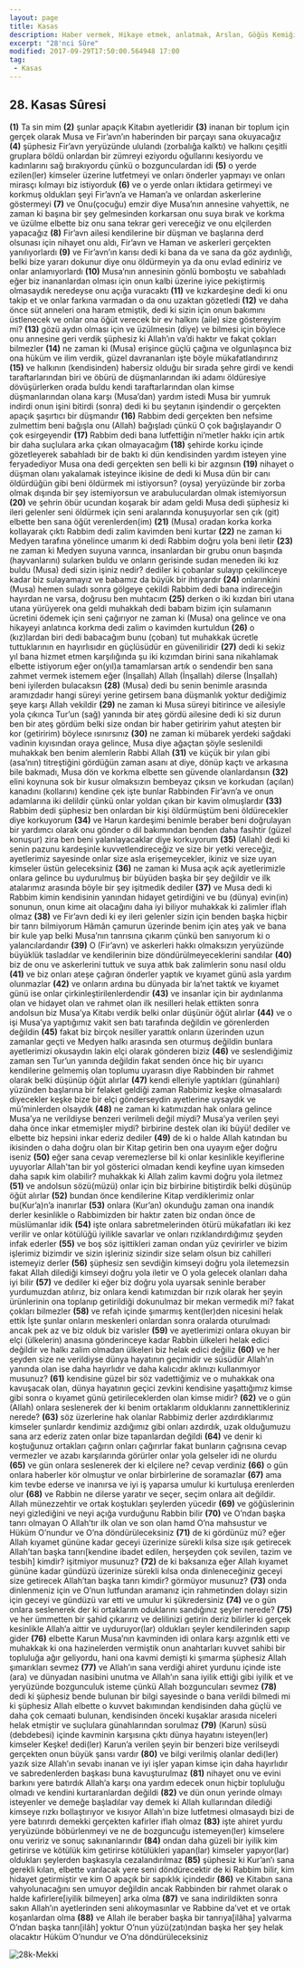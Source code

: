 ```yaml
---
layout: page
title: Kasas
description: Haber vermek, Hikaye etmek, anlatmak, Arslan, Göğüs Kemiği, Göğüs ortası.
excerpt: "28'nci Sûre"
modified: 2017-09-29T17:50:00.564948 17:00
tag: 
 - Kasas
---
```


## 28. Kasas Sûresi

**(1)** Ta sin mim
**(2)** şunlar apaçık Kitabın ayetleridir
**(3)** inanan bir toplum için gerçek olarak Musa ve Fir’avn’ın haberinden bir parçayı sana okuyacağız
**(4)** şüphesiz Fir’avn yeryüzünde ululandı (zorbalığa kalktı) ve halkını çeşitli gruplara böldü onlardan bir zümreyi eziyordu oğullarını kesiyordu ve kadınlarını sağ bırakıyordu çünkü o bozgunculardan idi
**(5)** o yerde ezilen(ler) kimseler üzerine lutfetmeyi ve onları önderler yapmayı ve onları mirasçı kılmayı biz istiyorduk 
**(6)** ve o yerde onları iktidara getirmeyi ve korkmuş oldukları şeyi Fir’avn’a ve Haman’a ve onlardan askerlerine göstermeyi 
**(7)** ve Onu(çocuğu) emzir diye Musa’nın annesine vahyettik, ne zaman ki başına bir şey gelmesinden korkarsan onu suya bırak ve korkma ve üzülme elbette biz onu sana tekrar geri vereceğiz ve onu elçilerden yapacağız 
**(8)** Fir’avn ailesi kendilerine bir düşman ve başlarına derd olsunası için nihayet onu aldı, Fir’avn ve Haman ve askerleri gerçekten yanılıyorlardı
**(9)** ve Fir’avn’ın karısı dedi ki bana da ve sana da göz aydınlığı, belki bize yararı dokunur diye onu öldürmeyin ya da onu evlad ediniriz ve onlar anlamıyorlardı
**(10)** Musa’nın annesinin gönlü bomboştu ve sabahladı eğer biz inananlardan olması için onun kalbi üzerine iyice pekiştirmiş olmasaydık neredeyse onu açığa vuracaktı 
**(11)** ve kızkardeşine dedi ki onu takip et ve onlar farkına varmadan o da onu uzaktan gözetledi
**(12)** ve daha önce süt anneleri ona haram etmiştik, dedi ki sizin için onun bakımını üstlenecek ve onlar ona öğüt verecek bir ev halkını (aile) size göstereyim mi?
**(13)** gözü aydın olması için ve üzülmesin (diye) ve bilmesi için böylece onu annesine geri verdik şüphesiz ki Allah’ın va’di haktır ve fakat çokları bilmezler
**(14)** ne zaman ki (Musa) erişince güçlü çağına ve olgunlaşınca biz ona hüküm ve ilim verdik, güzel davrananları işte böyle mükafatlandırırız 
**(15)** ve halkının (kendisinden) habersiz olduğu bir sırada şehre girdi ve kendi taraftarlarından biri ve öbürü de düşmanlarından iki adamı öldüresiye dövüşürlerken orada buldu kendi taraftarlarından olan kimse düşmanlarından olana karşı (Musa’dan) yardım istedi Musa bir yumruk indirdi onun işini bitirdi (sonra) dedi ki bu şeytanın işindendir o gerçekten apaçık şaşırtıcı bir düşmandır
**(16)** Rabbim dedi gerçekten ben nefsime zulmettim beni bağışla onu (Allah) bağışladı çünkü O çok bağışlayandır O çok esirgeyendir
**(17)** Rabbim dedi bana lutfettiğin ni’metler hakkı için artık bir daha suçlulara arka çıkan olmayacağım
**(18)** şehirde korku içinde gözetleyerek sabahladı bir de baktı ki dün kendisinden yardım isteyen yine feryadediyor Musa ona dedi gerçekten sen belli ki bir azgınsın 
**(19)** nihayet o düşman olanı yakalamak isteyince ikisine de dedi ki Musa dün bir canı öldürdüğün gibi beni öldürmek mi istiyorsun? (oysa) yeryüzünde bir zorba olmak dışında bir şey istemiyorsun ve arabuluculardan olmak istemiyorsun
**(20)** ve şehrin öbür ucundan koşarak bir adam geldi Musa dedi şüphesiz ki ileri gelenler seni öldürmek için seni aralarında konuşuyorlar sen çık (git) elbette ben sana öğüt verenlerden(im)
**(21)** (Musa) oradan korka korka kollayarak çıktı Rabbim dedi zalim kavimden beni kurtar 
**(22)** ne zaman ki Medyen tarafına yönelince umarım ki dedi Rabbim doğru yola beni iletir
**(23)** ne zaman ki Medyen suyuna varınca, insanlardan bir grubu onun başında (hayvanlarını) sularken buldu ve onların gerisinde sudan meneden iki kız buldu (Musa) dedi sizin işiniz nedir? dediler ki çobanlar sulayıp çekilinceye kadar biz sulayamayız ve babamız da büyük bir ihtiyardır 
**(24)** onlarınkini (Musa) hemen suladı sonra gölgeye çekildi Rabbim dedi bana indireceğin hayırdan ne varsa, doğrusu ben muhtacım
**(25)** derken o iki kızdan biri utana utana yürüyerek ona geldi muhakkah dedi babam bizim için sulamanın ücretini ödemek için seni çağırıyor ne zaman ki (Musa) ona gelince ve ona hikayeyi anlatınca korkma dedi zalim o kavimden kurtuldun
**(26)** o (kız)lardan biri dedi babacağım bunu (çoban) tut muhakkak ücretle tuttuklarının en hayırlısıdır en güçlüsüdür en güveniliridir
**(27)** dedi ki sekiz yıl bana hizmet etmen karşılığında şu iki kızımdan birini sana nikahlamak elbette istiyorum eğer on(yıl)a tamamlarsan artık o sendendir ben sana zahmet vermek istemem eğer (İnşallah) Allah (İnşallah) dilerse (İnşallah) beni iyilerden bulacaksın
**(28)** (Musa) dedi bu senin benimle arasında aramızdadır hangi süreyi yerine getirsem bana düşmanlık yoktur dediğimiz şeye karşı Allah vekildir
**(29)** ne zaman ki Musa süreyi bitirince ve ailesiyle yola çıkınca Tur’un (sağ) yanında bir ateş gördü ailesine dedi ki siz durun ben bir ateş gördüm belki size ondan bir haber getiririm yahut ateşten bir kor (getiririm) böylece ısınırsınız
**(30)** ne zaman ki mübarek yerdeki sağdaki vadinin kıyısından oraya gelince, Musa diye ağaçtan şöyle seslenildi muhakkak ben benim alemlerin Rabbi Allah
**(31)** ve küçük bir yılan gibi (asa’nın) titreştiğini gördüğün zaman asanı at diye, dönüp kaçtı ve arkasına bile bakmadı, Musa dön ve korkma elbette sen güvende olanlardansın
**(32)** elini koynuna sok bir kusur olmaksızın bembeyaz çıksın ve korkudan (açılan) kanadını (kollarını) kendine çek işte bunlar Rabbinden Fir’avn’a ve onun adamlarına iki delildir çünkü onlar yoldan çıkan bir kavim olmuşlardır
**(33)** Rabbim dedi şüphesiz ben onlardan bir kişi öldürmüştüm beni öldürecekler diye korkuyorum 
**(34)** ve Harun kardeşimi benimle beraber beni doğrulayan bir yardımcı olarak onu gönder o dil bakımından benden daha fasihtir (güzel konuşur) zira ben beni yalanlayacaklar diye korkuyorum
**(35)** (Allah) dedi ki senin pazunu kardeşinle kuvvetlendireceğiz ve size bir yetki vereceğiz, ayetlerimiz sayesinde onlar size asla erişemeycekler, ikiniz ve size uyan kimseler üstün geleceksiniz
**(36)** ne zaman ki Musa açık açık ayetlerimizle onlara gelince bu uydurulmuş bir büyüden başka bir şey değildir ve ilk atalarımız arasında böyle bir şey işitmedik dediler 
**(37)** ve Musa dedi ki Rabbim kimin kendisinin yanından hidayet getirdiğini ve bu (dünya) evin(in) sonunun, onun kime ait olacağını  daha iyi biliyor muhakkak ki zalimler iflah olmaz
**(38)** ve Fir’avn dedi ki ey ileri gelenler sizin için benden başka hiçbir bir tanrı bilmiyorum Hâmân çamurun üzerinde benim için ateş yak ve bana bir kule yap belki Musa’nın tanrısına çıkarım çünkü ben sanıyorum ki o yalancılardandır
**(39)** O (Fir’avn) ve askerleri hakkı olmaksızın yeryüzünde büyüklük tasladılar ve kendilerinin bize döndürülmeyeceklerini sandılar 
**(40)** biz de onu ve askerlerini tuttuk ve suya attık bak zalimlerin sonu nasıl oldu 
**(41)** ve biz onları ateşe çağıran önderler yaptık ve kıyamet günü asla yardım olunmazlar
**(42)** ve onların ardına bu dünyada bir la’net taktık ve kıyamet günü ise onlar çirkinleştirilenlerdendir
**(43)** ve insanlar için bir aydınlanma olan ve hidayet olan ve rahmet olan ilk nesilleri helak ettikten sonra andolsun biz Musa’ya Kitabı verdik belki onlar düşünür öğüt alırlar
**(44)** ve o işi Musa’ya yaptığımız vakit sen batı tarafında değildin ve görenlerden değildin
**(45)** fakat biz birçok nesiller yarattık onların üzerinden uzun zamanlar geçti ve Medyen halkı arasında sen oturmuş değildin bunlara ayetlerimizi okusaydın lakin elçi olarak gönderen biziz
**(46)** ve seslendiğimiz zaman sen Tur’un yanında değildin fakat senden önce hiç bir uyarıcı kendilerine gelmemiş olan toplumu uyarasın diye Rabbinden bir rahmet olarak belki düşünüp öğüt alırlar
**(47)** kendi elleriyle yaptıkları (günahları) yüzünden başlarına bir felaket geldiği zaman Rabbimiz keşke olmasalardı diyecekler keşke bize bir elçi gönderseydin ayetlerine uysaydık ve mü’minlerden olsaydık
**(48)** ne zaman ki katımızdan hak onlara gelince Musa’ya ne verildiyse benzeri verilmeli değil miydi? Musa’ya verilen şeyi daha önce inkar etmemişler miydi? birbirine destek olan iki büyü! dediler ve elbette biz hepsini inkar ederiz dediler 
**(49)** de ki o halde Allah katından bu ikisinden o daha doğru olan bir Kitap getirin ben ona uyayım eğer doğru iseniz
**(50)** eğer sana cevap veremezlerse bil ki onlar kesinlikle keyiflerine uyuyorlar Allah'tan bir yol gösterici olmadan kendi keyfine uyan kimseden daha sapık kim olabilir? muhakkak ki Allah zalim kavmi doğru yola iletmez 
**(51)** ve andolsun sözü(müzü) onlar için biz birbirine bitiştirdik belki düşünüp öğüt alırlar
**(52)** bundan önce kendilerine Kitap verdiklerimiz onlar bu(Kur’a)n’a inanırlar 
**(53)** onlara (Kur’an) okunduğu zaman ona inandık derler kesinlikle o Rabbimizden bir haktır zaten biz ondan önce de müslümanlar idik
**(54)** işte onlara sabretmelerinden ötürü mükafatları iki kez verilir ve onlar kötülüğü iyilikle savarlar ve onları rızıklandırdığımız şeyden infak ederler
**(55)** ve boş söz işittikleri zaman ondan yüz çevirirler ve bizim işlerimiz bizimdir ve sizin işleriniz sizindir size selam olsun biz cahilleri istemeyiz derler
**(56)** şüphesiz sen sevdiğin kimseyi doğru yola iletemezsin fakat Allah dilediği kimseyi doğru yola iletir ve O yola gelecek olanları daha iyi bilir
**(57)** ve dediler ki eğer biz doğru yola uyarsak seninle beraber yurdumuzdan atılırız, biz onlara kendi katımızdan bir rızık olarak her şeyin ürünlerinin ona toplanıp getirildiği dokunulmaz bir mekan vermedik mi? fakat çokları bilmezler
**(58)** ve refah içinde şımarmış kent(ler)den nicesini helak ettik İşte şunlar onların meskenleri onlardan sonra oralarda oturulmadı ancak pek az ve biz olduk biz varisler
**(59)** ve ayetlerimizi onlara okuyan bir elçi (ülkelerin) anasına gönderinceye kadar Rabbin ülkeleri helak edici değildir ve halkı zalim olmadan ülkeleri biz helak edici değiliz 
**(60)** ve her şeyden size ne verildiyse dünya hayatının geçimidir ve süsüdür Allah’ın yanında olan ise daha hayırlıdır ve daha kalıcıdır aklınızı kullanmıyor musunuz?
**(61)** kendisine güzel bir söz vadettiğimiz ve o muhakkak ona kavuşacak olan, dünya hayatının geçici zevkini kendisine yaşattığımız kimse gibi sonra o kıyamet günü getirileceklerden olan kimse midir? 
**(62)** ve o gün (Allah) onlara seslenerek der ki benim ortaklarım olduklarını zannettikleriniz nerede?
**(63)** söz üzerlerine hak olanlar Rabbimiz derler azdırdıklarımız kimseler şunlardır kendimiz azdığımız gibi onları azdırdık, uzak olduğumuzu sana arz ederiz zaten onlar bize tapanlardan değildi 
**(64)** ve denir ki koştuğunuz ortakları çağırın onları çağırırlar fakat bunların çağrısına cevap vermezler ve azabı karşılarında görürler onlar yola gelseler idi ne olurdu
**(65)** ve gün onlara seslenerek der ki elçilere ne? cevap verdiniz 
**(66)** o gün onlara haberler kör olmuştur ve onlar birbirlerine de soramazlar
**(67)** ama kim tevbe ederse ve inanırsa ve iyi iş yaparsa umulur ki kurtuluşa erenlerden olur
**(68)** ve Rabbin ne dilerse yaratır ve seçer, seçim onlara ait değildir. Allah münezzehtir ve ortak koştukları şeylerden yücedir 
**(69)** ve göğüslerinin neyi gizlediğini ve neyi açığa vurduğunu Rabbin bilir
**(70)** ve O’ndan başka tanrı olmayan O Allah’tır ilk olan ve son olan hamd O’na mahsustur ve Hüküm O’nundur ve O’na döndürüleceksiniz
**(71)** de ki gördünüz mü? eğer Allah kıyamet gününe kadar geceyi üzerinize sürekli kılsa size ışık getirecek Allah’tan başka tanrı[kendine ibadet edilen, herşeyden çok sevilen, tazim ve tesbih] kimdir? işitmiyor musunuz?
**(72)** de ki baksanıza eğer Allah kıyamet gününe kadar gündüzü üzerinize sürekli kılsa onda dinleneceğiniz geceyi size getirecek Allah’tan başka tanrı kimdir? görmüyor musunuz?
**(73)** onda dinlenmeniz için ve O’nun lutfundan aramanız için rahmetinden dolayı sizin için geceyi ve gündüzü var etti ve umulur ki şükredersiniz
**(74)** ve o gün onlara seslenerek der ki ortaklarım oduklarını sandığınız şeyler nerede? 
**(75)** ve her ümmetten bir şahid çıkarırız ve delilinizi getirin deriz bilirler ki gerçek kesinlikle Allah’a aittir ve uyduruyor(lar) oldukları şeyler kendilerinden sapıp gider
**(76)** elbette Karun Musa’nın kavminden idi onlara karşı azgınlık etti ve muhakkak ki ona hazinelerden vermiştik onun anahtarları kuvvet sahibi bir topluluğa ağır geliyordu, hani ona kavmi demişti ki şımarma şüphesiz Allah şımarıkları sevmez 
**(77)** ve Allah’ın sana verdiği ahiret yurdunu içinde iste (ara) ve dünyadan nasibini unutma ve Allah’ın sana iyilik ettiği gibi iyilik et ve yeryüzünde bozgunculuk isteme çünkü Allah bozguncuları sevmez
**(78)** dedi ki şüphesiz bende bulunan bir bilgi sayesinde o bana verildi bilmedi mi ki şüphesiz Allah elbette o kuvvet bakımından kendisinden daha güçlü ve daha çok cemaati bulunan, kendisinden önceki kuşaklar arasıda niceleri helak etmiştir ve suçlulara günahlarından sorulmaz 
**(79)** (Karun) süsü (debdebesi) içinde kavminin karşısına çıktı dünya hayatını isteyen(ler) kimseler Keşke! dedi(ler) Karun’a verilen şeyin bir benzeri bize verilseydi gerçekten onun büyük şansı vardır
**(80)** ve bilgi verilmiş olanlar dedi(ler) yazık size Allah’ın sevabı inanan ve iyi işler yapan kimse için daha hayırlıdır ve sabredenlerden başkası buna kavuşturulmaz 
**(81)** nihayet onu ve evini barkını yere batırdık Allah’a karşı ona yardım edecek onun hiçbir topluluğu olmadı ve kendini kurtaranlardan değildi 
**(82)** ve dün onun yerinde olmayı isteyenler ve demeğe başladılar  vay demek ki Allah kullarından dilediği kimseye rızkı bollaştırıyor ve kısıyor Allah’ın bize lutfetmesi olmasaydı bizi de yere batırırdı demekki gerçekten kafirler iflah olmaz
**(83)** işte ahiret yurdu yeryüzünde böbürlenmeyi ve ne de bozguncuğu istemeyen(ler) kimselere onu veririz ve sonuç sakınanlarındır
**(84)** ondan daha güzeli bir iyilik kim getirirse ve kötülük kim getirirse kötülükleri yapan(lar) kimseler yapıyor(lar) oldukları şeylerden başkasıyla cezalandırılmaz
**(85)** şüphesiz ki Kur’an’ı sana gerekli kılan, elbette varılacak yere seni döndürecektir de ki Rabbim bilir, kim hidayet getirmiştir ve kim O apaçık bir sapıklık içindedir
**(86)** ve Kitabın sana vahyolunacağını sen umuyor değildin ancak Rabbinden bir rahmet olarak o halde kafirlere[iyilik bilmeyen] arka olma
**(87)** ve sana indirildikten sonra sakın Allah’ın ayetlerinden seni alıkoymasınlar ve Rabbine da’vet et ve ortak koşanlardan olma 
**(88)** ve Allah ile beraber başka bir tanrıya[ilâha] yalvarma O’ndan başka tanrı[ilâh] yoktur O’nun yüzü(zatı)ndan başka her şey helak olacaktır Hüküm O’nundur ve O’na döndürüleceksiniz

![28k-Mekki]({{site.url}}/images/ayrac-muhur.png)
